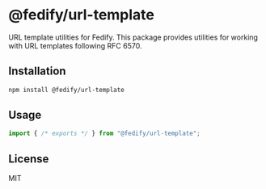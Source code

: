 # @fedify/url-template

URL template utilities for Fedify. This package provides utilities for working
with URL templates following RFC 6570.

## Installation

```bash
npm install @fedify/url-template
```

## Usage

```typescript
import { /* exports */ } from "@fedify/url-template";
```

## License

MIT